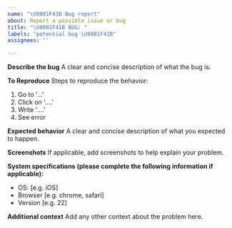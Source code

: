 ```yaml
---
name: "\U0001F41B Bug report"
about: Report a possible issue or bug
title: "\U0001F41B BUG: "
labels: "potential bug \U0001F41B"
assignees: ''

---
```


**Describe the bug**
A clear and concise description of what the bug is.

**To Reproduce**
Steps to reproduce the behavior:
1. Go to '...'
2. Click on '....'
3. Write '....'
4. See error

**Expected behavior**
A clear and concise description of what you expected to happen.

**Screenshots**
If applicable, add screenshots to help explain your problem.

**System specifications (please complete the following information if applicable):**
 - OS: [e.g. iOS]
 - Browser [e.g. chrome, safari]
 - Version [e.g. 22]

**Additional context**
Add any other context about the problem here.
